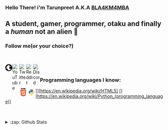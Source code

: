 ### Hello There! i'm Tarunpreet A.K.A [BLA4KM4MBA][website]

## A student, gamer, programmer, otaku and finally a *human* not an alien 🤣

### Follow me(or your choice?)

<br>

[<img align="left" alt="website" width="22px" src="https://raw.githubusercontent.com/iconic/open-iconic/master/svg/globe.svg" />][website]
[<img align="left" alt="YouTube" width="22px" src="https://cdn.jsdelivr.net/npm/simple-icons@v3/icons/youtube.svg" />][youtube]
[<img align="left" alt="Twitter" width="22px" src="https://simpleicons.org/icons/twitter.svg" />][twitter]
[<img align="left" alt="Reddit" width="22px" src="https://simpleicons.org/icons/reddit.svg" />][reddit]
[<img align="left" alt="Discord" width="22px" src="https://simpleicons.org/icons/discord.svg" />][discord]

<br />

### Programming languages I know:

[<img align="left" alt="HTML5" width="26px" src="https://raw.githubusercontent.com/github/explore/80688e429a7d4ef2fca1e82350fe8e3517d3494d/topics/html/html.png" />][https://en.wikipedia.org/wiki/HTML5]
[<img align="left" alt="Python" width="26px" src="https://raw.githubusercontent.com/github/explore/80688e429a7d4ef2fca1e82350fe8e3517d3494d/topics/python/python.png"  />][https://en.wikipedia.org/wiki/Python_(programming_language)]

<br />
<br />

<details>
    <summary>:zap: Github Stats</summary>

    <img align="Left" alt="Mamba's Github Stats src="https://github-readme-stats.bla4km4mba.vercel.app/api?username=BLA4KM4MBA&show_icons=True&hide_border=true" />

</details>

[website]: https://tarunpreet.ml
[twitter]: https://twitter.com/BLA4KM4MBA
[youtube]: https://youtube.com/codeSTACKr
[reddit]:  https://www.reddit.com/user/BLA4KM4MBA
[discord]: BLA44KM4MBA#4698
